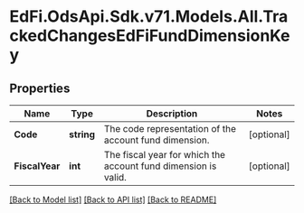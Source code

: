 # EdFi.OdsApi.Sdk.v71.Models.All.TrackedChangesEdFiFundDimensionKey

## Properties

Name | Type | Description | Notes
------------ | ------------- | ------------- | -------------
**Code** | **string** | The code representation of the account fund dimension. | [optional] 
**FiscalYear** | **int** | The fiscal year for which the account fund dimension is valid. | [optional] 

[[Back to Model list]](../../README.md#documentation-for-models) [[Back to API list]](../../README.md#documentation-for-api-endpoints) [[Back to README]](../../README.md)

